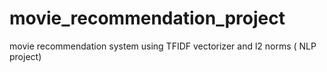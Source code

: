 # movie_recommendation_project
movie recommendation system using TFIDF vectorizer and l2 norms ( NLP project)
